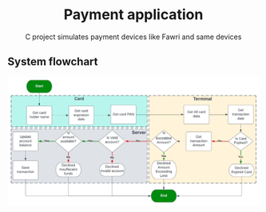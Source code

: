 <h1 align="center"> Payment application </h1>

<div align='center' size='30px'> C project simulates payment devices like Fawri and same devices <br> </div>


<h2> System flowchart </h2>
<img src= "payment-flowchart.jpeg"/>

<br>
